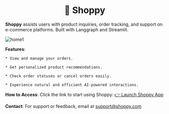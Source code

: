 <h1 align='center'>🛒 Shoppy</h1>

**Shoppy** assists users with product inquiries, order tracking, and support on e-commerce platforms. Built with Langgraph and Streamlit.

![home1](https://github.com/user-attachments/assets/2bf6b2c2-d553-43e2-bc83-526160fba5da)


  **Features**:
  
    * View and manage your orders.
    
    * Get personalized product recommendations.
    
    * Check order statuses or cancel orders easily.
    
    * Experience natural and efficient AI-powered interactions.

  **How to Access**: Click the link to start using Shoppy: [👉 Launch Shoppy App](https://shoppy.streamlit.app/)
  
  **Contact**: For support or feedback, email at [support@shoppy.com](varunsaikanuri@gmail.com)
  
